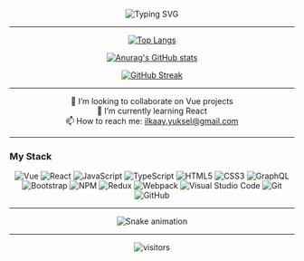 <!--
**enesdindas/enesdindas** is a ✨ _special_ ✨ repository because its `README.md` (this file) appears on your GitHub profile.
Here are some ideas to get you started:
-->


<div align="center">
  
![Typing SVG](https://readme-typing-svg.herokuapp.com?color=03A062&center=true&vCenter=true&width=600&lines=Hello+Friend%2C;I'm+ilkay.+A+Front-end+Engineer.;)

---
  
[![Top Langs](https://github-readme-stats.vercel.app/api/top-langs/?username=ilkaay&layout=compact&theme=radical)](https://github.com/anuraghazra/github-readme-stats)

[![Anurag's GitHub stats](https://github-readme-stats.vercel.app/api?username=ilkaay&show_icons=true&theme=radical)
](https://github.com/anuraghazra/github-readme-stats)
  
[![GitHub Streak](http://github-readme-streak-stats.herokuapp.com?user=ilkaay&theme=radical)](https://git.io/streak-stats)

---
👯 I’m looking to collaborate on Vue projects
<br/>
🌱 I’m currently learning React
<br/>
📫 How to reach me: ilkaay.yuksel@gmail.com

<!-- - 🌱 I’m currently learning GoLang -->
<!-- - 🤔 I’m looking for help with ... -->
<!-- - 💬 Ask me about ... -->
<!-- - ⚡ Fun fact: ... -->

---
<h3 align="left">My Stack</h3>
<p>
   <img alt="Vue" src="https://img.shields.io/badge/vuejs-%2335495e.svg?style=for-the-badge&logo=vuedotjs&logoColor=%234FC08D"></img>
   <img alt="React" src="https://img.shields.io/badge/react-%2320232a.svg?style=for-the-badge&logo=react&logoColor=%2361DAFB"></img>
   <img alt="JavaScript" src="https://img.shields.io/badge/javascript-%23323330.svg?style=for-the-badge&logo=javascript&logoColor=%23F7DF1E"></img>
   <img alt="TypeScript" src="https://img.shields.io/badge/typescript-%23007ACC.svg?style=for-the-badge&logo=typescript&logoColor=white"></img>
   <img alt="HTML5" src="https://img.shields.io/badge/html5-%23E34F26.svg?style=for-the-badge&logo=html5&logoColor=white"></img>
   <img alt="CSS3" src="https://img.shields.io/badge/css3-%231572B6.svg?style=for-the-badge&logo=css3&logoColor=white"></img>
   <img alt="GraphQL" src="https://img.shields.io/badge/-GraphQL-E10098?style=for-the-badge&logo=graphql&logoColor=white"></img>
   <img alt="Bootstrap" src="https://img.shields.io/badge/bootstrap-%23563D7C.svg?style=for-the-badge&logo=bootstrap&logoColor=white"></img>
   <img alt="NPM" src="https://img.shields.io/badge/NPM-%23000000.svg?style=for-the-badge&logo=npm&logoColor=white"></img>
   <img alt="Redux" src="https://img.shields.io/badge/redux-%23593d88.svg?style=for-the-badge&logo=redux&logoColor=white"></img>
   <img alt="Webpack" src="https://img.shields.io/badge/webpack-%238DD6F9.svg?style=for-the-badge&logo=webpack&logoColor=black"></img>
   <img alt="Visual Studio Code" src="https://img.shields.io/badge/Visual%20Studio%20Code-0078d7.svg?style=for-the-badge&logo=visual-studio-code&logoColor=white"></img>
   <img alt="Git" src="https://img.shields.io/badge/git-%23F05033.svg?style=for-the-badge&logo=git&logoColor=white"></img>
   <img alt="GitHub" src="https://img.shields.io/badge/github-%23121011.svg?style=for-the-badge&logo=github&logoColor=white"></img> 
</p>


---
  
![Snake animation](https://svgshare.com/i/_CU.svg)

---
![visitors](https://visitor-badge.laobi.icu/badge?page_id=ilkaay.ilkaay)
</div>
